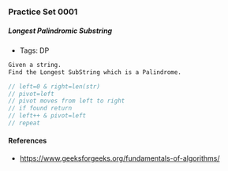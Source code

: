 ### Practice Set 0001

##### Longest Palindromic Substring
- Tags: DP
```bash
Given a string.
Find the Longest SubString which is a Palindrome.
```
```go
// left=0 & right=len(str)
// pivot=left
// pivot moves from left to right
// if found return
// left++ & pivot=left
// repeat
```



#### References
- https://www.geeksforgeeks.org/fundamentals-of-algorithms/
